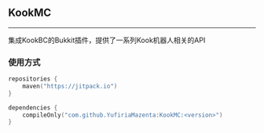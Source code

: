 ## KookMC

----
集成KookBC的Bukkit插件，提供了一系列Kook机器人相关的API

### 使用方式
```kotlin
repositories {
    maven("https://jitpack.io")
}

dependencies {
    compileOnly("com.github.YufiriaMazenta:KookMC:<version>")
}
```